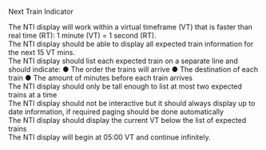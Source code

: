 Next Train Indicator

The NTI display will work within a virtual timeframe (VT) that is faster than real time (RT): 1 minute (VT) = 1 second (RT).  
The NTI display should be able to display all expected train information for the next 15 VT mins.  
The NTI display should list each expected train on a separate line and should indicate: ● The order the trains will arrive ● The destination of each train ● The amount of minutes before each train arrives  
The NTI display should only be tall enough to list at most two expected trains at a time  
The NTI display should not be interactive but it should always display up to date information, if required paging should be done automatically  
The NTI display should display the current VT below the list of expected trains  
The NTI display will begin at 05:00 VT and continue infinitely. 
